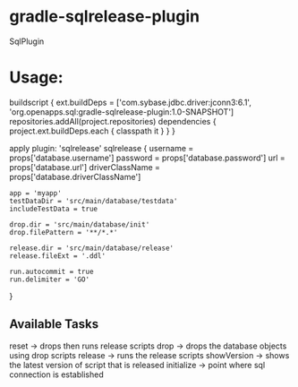 gradle-sqlrelease-plugin
===========================

SqlPlugin


Usage:
======

buildscript {
    ext.buildDeps = ['com.sybase.jdbc.driver:jconn3:6.1', 'org.openapps.sql:gradle-sqlrelease-plugin:1.0-SNAPSHOT']
    repositories.addAll(project.repositories)
    dependencies {
        project.ext.buildDeps.each {
            classpath it
        }
    }
}


apply plugin: 'sqlrelease'
sqlrelease {
    username = props['database.username']
    password = props['database.password']
    url = props['database.url']
    driverClassName = props['database.driverClassName']

    app = 'myapp'
    testDataDir = 'src/main/database/testdata'
    includeTestData = true

    drop.dir = 'src/main/database/init'
    drop.filePattern = '**/*.*'

    release.dir = 'src/main/database/release'
    release.fileExt = '.ddl'

    run.autocommit = true
    run.delimiter = 'GO'
}

Available Tasks
---------------
reset       ->  drops then runs release scripts
drop        ->  drops the database objects using drop scripts
release     ->  runs the release scripts
showVersion ->  shows the latest version of script that is released
initialize  ->  point where sql connection is established
